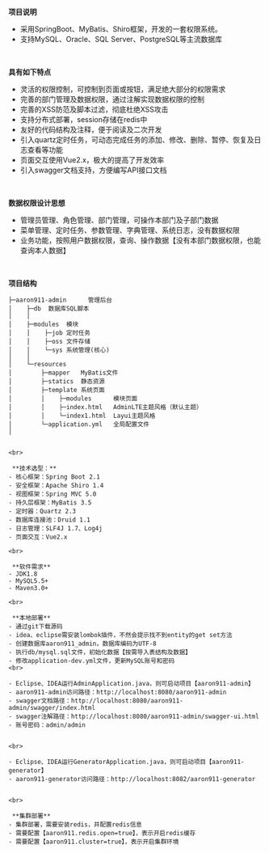 **项目说明** 
- 采用SpringBoot、MyBatis、Shiro框架，开发的一套权限系统。
- 支持MySQL、Oracle、SQL Server、PostgreSQL等主流数据库
<br>

**具有如下特点** 
- 灵活的权限控制，可控制到页面或按钮，满足绝大部分的权限需求
- 完善的部门管理及数据权限，通过注解实现数据权限的控制
- 完善的XSS防范及脚本过滤，彻底杜绝XSS攻击
- 支持分布式部署，session存储在redis中
- 友好的代码结构及注释，便于阅读及二次开发
- 引入quartz定时任务，可动态完成任务的添加、修改、删除、暂停、恢复及日志查看等功能
- 页面交互使用Vue2.x，极大的提高了开发效率
- 引入swagger文档支持，方便编写API接口文档

<br>

**数据权限设计思想** 
- 管理员管理、角色管理、部门管理，可操作本部门及子部门数据
- 菜单管理、定时任务、参数管理、字典管理、系统日志，没有数据权限
- 业务功能，按照用户数据权限，查询、操作数据【没有本部门数据权限，也能查询本人数据】

<br> 

**项目结构** 
```
├─aaron911-admin      管理后台
│    ├─db  数据库SQL脚本
│    │ 
│    ├─modules  模块
│    │    ├─job 定时任务
│    │    ├─oss 文件存储
│    │    └─sys 系统管理(核心)
│    │ 
│    └─resources 
│        ├─mapper   MyBatis文件
│        ├─statics  静态资源
│        ├─template 系统页面
│        │    ├─modules      模块页面
│        │    ├─index.html   AdminLTE主题风格（默认主题）
│        │    └─index1.html  Layui主题风格
│        └─application.yml   全局配置文件
│       


<br>

 **技术选型：** 
- 核心框架：Spring Boot 2.1
- 安全框架：Apache Shiro 1.4
- 视图框架：Spring MVC 5.0
- 持久层框架：MyBatis 3.5
- 定时器：Quartz 2.3
- 数据库连接池：Druid 1.1
- 日志管理：SLF4J 1.7、Log4j
- 页面交互：Vue2.x

<br>

 **软件需求** 
- JDK1.8
- MySQL5.5+
- Maven3.0+

<br>

 **本地部署**
- 通过git下载源码
- idea、eclipse需安装lombok插件，不然会提示找不到entity的get set方法
- 创建数据库aaron911_admin，数据库编码为UTF-8
- 执行db/mysql.sql文件，初始化数据【按需导入表结构及数据】
- 修改application-dev.yml文件，更新MySQL账号和密码
<br>

- Eclipse、IDEA运行AdminApplication.java，则可启动项目【aaron911-admin】
- aaron911-admin访问路径：http://localhost:8080/aaron911-admin
- swagger文档路径：http://localhost:8080/aaron911-admin/swagger/index.html
- swagger注解路径：http://localhost:8080/aaron911-admin/swagger-ui.html
- 账号密码：admin/admin


<br>

- Eclipse、IDEA运行GeneratorApplication.java，则可启动项目【aaron911-generator】
- aaron911-generator访问路径：http://localhost:8082/aaron911-generator


<br>

 **集群部署**
- 集群部署，需要安装redis，并配置redis信息
- 需要配置【aaron911.redis.open=true】，表示开启redis缓存
- 需要配置【aaron911.cluster=true】，表示开启集群环境


